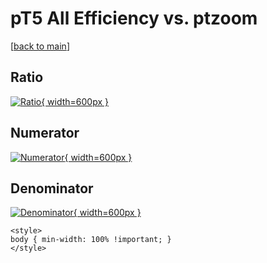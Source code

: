 # pT5 All Efficiency vs. ptzoom

[[back to main](./)]



## Ratio

[![Ratio](../mtv/var/pT5_0_eff_ptzoom.png){ width=600px }](../mtv/var/pT5_0_eff_ptzoom.pdf)

## Numerator

[![Numerator](../mtv/num/pT5_0_eff_ptzoom_num.png){ width=600px }](../mtv/num/pT5_0_eff_ptzoom_num.pdf)

## Denominator

[![Denominator](../mtv/den/pT5_0_eff_ptzoom_den.png){ width=600px }](../mtv/den/pT5_0_eff_ptzoom_den.pdf)


``` {=html}
<style>
body { min-width: 100% !important; }
</style>
```

